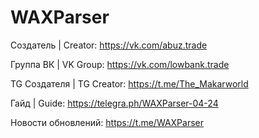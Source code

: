 # WAXParser

Создатель | Creator: https://vk.com/abuz.trade

Группа ВК | VK Group: https://vk.com/lowbank.trade

TG Создателя | TG Creator: https://t.me/The_Makarworld 

Гайд | Guide: https://telegra.ph/WAXParser-04-24

Новости обновлений: https://t.me/WAXParser
